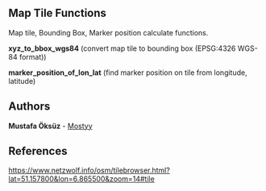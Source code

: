 ## Map Tile Functions
Map tile, Bounding Box, Marker position calculate functions.

**xyz_to_bbox_wgs84**  (convert map tile to bounding box (EPSG:4326 WGS-84 format))

**marker_position_of_lon_lat**  (find marker position on tile from longitude, latitude)

## Authors

**Mustafa Öksüz** - [Mostyy](https://github.com/mostyy)

## References

https://www.netzwolf.info/osm/tilebrowser.html?lat=51.157800&lon=6.865500&zoom=14#tile



